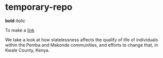# temporary-repo

**bold**
*italic*

To make a [link](https://www.google.com/)

We take a look at how statelessness affects the qualify of life of individuals within the Pemba and Makonde communities, and efforts to change that, in Kwale County, Kenya.  
